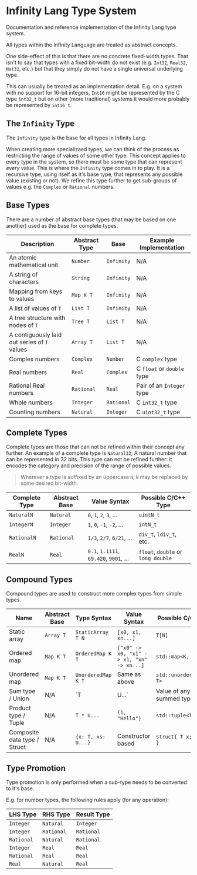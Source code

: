 # Infinity Lang Type System
Documentation and reference implementation of the Infinity Lang type system.

All types within the Infinity Language are treated as abstract concepts.

One side-effect of this is that there are no concrete fixed-width types. That isn't to say that types with a fixed bit-width do not exist (e.g. `Int32`, `Real32`, `Nat32`, etc.) but that they simply do not have a single universal underlying type.

This can usually be treated as an implementation detail. E.g. on a system with no support for 16-bit integers, `Int16` might be represented by the C type `int32_t` but on other (more traditional) systems it would more probably be represented by `int16_t`.

## The `Infinity` Type

The `Infinity` type is the base for all types in Infinity Lang.
  
When creating more specializaed types, we can think of the process as restricting the range of values of some other type.
This concept applies to every type in the system, so there must be some type that can represent *every* value. This is where the `Infinity` type comes in to play. It is a recursive type, using itself as it's base type, that represents any possible value (existing or not). We refine this type further to get sub-groups of values e.g. the `Complex` or `Rational` numbers.

## Base Types

There are a number of abstract base types (that may be based on one another) used as the base for complete types.

| Description                                  | Abstract Type | Base       | Example Implementation     |
| -------------------------------------------- | ------------- | ---------- | -------------------------- |
| An atomic mathematical unit                  | `Number`      | `Infinity` | N/A                        |
| A string of characters                       | `String`      | `Infinity` | N/A                        |
| Mapping from keys to values                  | `Map K T`     | `Infinity` | N/A                        |
| A list of values of `T`                      | `List T`      | `Infinity` | N/A                        |
| A tree structure with nodes of `T`           | `Tree T`      | `List T`   | N/A                        |
| A contiguously laid out series of `T` values | `Array T`     | `List T`   | N/A                        |
| Complex numbers                              | `Complex`     | `Number`   | C `complex` type           |
| Real numbers                                 | `Real`        | `Complex`  | C `float` or `double` type |
| Rational Real numbers                        | `Rational`    | `Real`     | Pair of an `Integer` type  |
| Whole numbers                                | `Integer`     | `Rational` | C `int32_t` type           |
| Counting numbers                             | `Natural`     | `Integer`  | C `uint32_t` type          |


## Complete Types

Complete types are those that can not be refined within their concept any further. An example of a complete type is `Natural32`; A natural number that can be represented in 32 bits. This type can not be refined further: it encodes the category and precision of the range of possible values.

> Wherever a type is suffixed by an uppercase `N`, `N` may be replaced by some desired bit-width.

| Complete Type | Abstract Base | Value Syntax                           | Possible C/C++ Type                |
| ------------- | ------------- | -------------------------------------- | ---------------------------------- |
| `NaturalN`    | `Natural`     | `0`, `1`, `2`, `3`, ...                | `uintN_t`                          |
| `IntegerN`    | `Integer`     | `1`, `0`, `-1`, `-2`, ...              | `intN_t`                           |
| `RationalN`   | `Rational`    | `1/3`, `2/7`, `6/21`, ...              | `div_t`, `ldiv_t`, etc.            |
| `RealN`       | `Real`        | `0.1`, `1.1111`, `69.420`, `9001`, ... | `float`, `double` or `long double` |

## Compound Types

Compound types are used to construct more complex types from simple types.

| Name                         | Abstract Base | Type Syntax        | Value Syntax                              | Possible C/C++ Type        |
| ---------------------------- | ------------- | ------------------ | ----------------------------------------- | -------------------------- |
| Static array                 | `Array T`     | `StaticArray T N`  | `[x0, x1, xn...]`                         | `T[N]`                     |
| Ordered map                  | `Map K T`     | `OrderedMap K T`   | `["x0" -> x0, "x1" -> x1, "xn" -> xn...]` | `std::map<K, T>`           |
| Unordered map                | `Map K T`     | `UnorderedMap K T` | Same as above                             | `std::unordered_map<K, T>` |
| Sum type / Union             | N/A           | `T | U...`         | Value of any of the summed types          | `std::variant<T, U...>`    |
| Product type / Tuple         | N/A           | `T * U...`         | `(1, "Hello")`                            | `std::tuple<T, U...>`      |
| Composite data type / Struct | N/A           | `{x: T, xs: U...}` | Constructor based                         | `struct{ T x; U xs...; }`  |

## Type Promotion

Type promotion is only performed when a sub-type needs to be converted to it's base.

E.g. for number types, the following rules apply (for any operation):

| LHS Type   | RHS Type   | Result Type |
| ---------- | ---------- | ----------- |
| `Integer`  | `Natural`  | `Integer`   |
| `Integer`  | `Rational` | `Rational`  |
| `Rational` | `Natural`  | `Rational`  |
| `Integer`  | `Real`     | `Real`      |
| `Rational` | `Real`     | `Real`      |
| `Real`     | `Natural`  | `Real`      |

